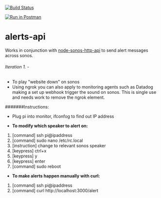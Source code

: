 [![Build Status](https://travis-ci.org/sonos-alerts/alerts-api.svg?branch=master)](https://travis-ci.org/sonos-alerts/alerts-api)

[![Run in Postman](https://run.pstmn.io/button.svg)](https://app.getpostman.com/run-collection/1b09cff1b095a190f222)

# alerts-api

Works in conjunction with [node-sonos-http-api](https://github.com/sonos-alerts/node-sonos-http-api) to send alert messages across sonos. 

###### Iteration 1. - 

+ To play "website down" on sonos
+ Using ngrok you can also apply to monitoring agents such as Datadog making a set up webhook trigger the sound on sonos. This is single use and needs work to remove the ngrok element.

#######Instructions:

+ Plug pi into monitor, ifconfog to find out IP address

+ **To modify which speaker to alert on:**

1. [command] ssh pi@ipaddress
2. [command] sudo nano /etc/rc.local
3. [instruction] change to relevant sonos speaker
4. [keypress] ctrl+x
5. [keypress] y
6. [keypress] enter
7. [command] sudo reboot

+ **To make alerts happen manually with curl:**

1. [command] ssh pi@ipaddress
2. [command] curl http://localhost:3000/alert
